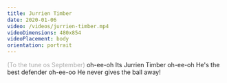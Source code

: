 ```yaml
---
title: Jurrien Timber
date: 2020-01-06
video: /videos/jurrien-timber.mp4
videoDimensions: 480x854
videoPlacement: body
orientation: portrait
---
```


<span style="color: darkgrey">(To the tune os September)</span>
oh-ee-oh
Its Jurrien Timber
oh-ee-oh
He's the best defender
oh-ee-oo
He never gives the ball away!
